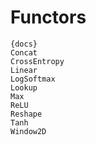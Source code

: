 # Functors

    {docs}
    Concat
    CrossEntropy
    Linear
    LogSoftmax
    Lookup
    Max
    ReLU
    Reshape
    Tanh
    Window2D
